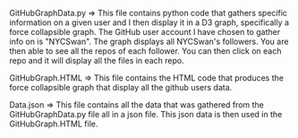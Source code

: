  GitHubGraphData.py => This file contains python code that gathers specific information on a given user and I then display it in a D3 graph, specifically a force collapsible graph.
 The GitHub user account I have chosen to gather info on is "NYCSwan". The graph displays all NYCSwan's followers. You are then able to see all the repos of each follower. You can then click on each repo and it will
 display all the files in each repo.
 
 GitHubGraph.HTML => This file contains the HTML code that produces the force collapsible graph that display all the github users data.
 
 Data.json => This file contains all the data that was gathered from the GitHubGraphData.py file all in a json file. This json data is then used in the GitHubGraph.HTML file.
 
 

